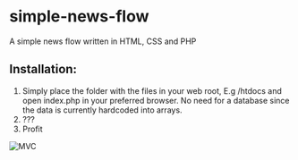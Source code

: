 # simple-news-flow
A simple news flow written in HTML, CSS and PHP

## Installation:
1. Simply place the folder with the files in your web root, E.g /htdocs and open index.php in your preferred browser. No need for a
database since the data is currently hardcoded into arrays.
2. ???
3. Profit


![MVC](https://media.giphy.com/media/5PVHPYJAoMjRu/giphy.gif)
